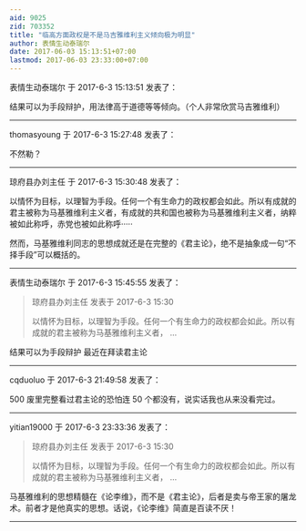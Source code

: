 ```yaml
---
aid: 9025
zid: 703352
title: "临高方面政权是不是马吉雅维利主义倾向极为明显"
author: 表情生动泰瑞尔
date: 2017-06-03 15:13:51+07:00
lastmod: 2017-06-03 23:33:00+07:00
---
```


表情生动泰瑞尔 于 2017-6-3 15:13:51 发表了：

结果可以为手段辩护，用法律高于道德等等倾向。（个人非常欣赏马吉雅维利）

---

thomasyoung 于 2017-6-3 15:27:48 发表了：

不然勒？

---

琼府县办刘主任 于 2017-6-3 15:30:48 发表了：

以情怀为目标，以理智为手段。任何一个有生命力的政权都会如此。所以有成就的君主被称为马基雅维利主义者，有成就的共和国也被称为马基雅维利主义者，纳粹被如此称呼，赤党也被如此称呼·····

然而，马基雅维利同志的思想成就还是在完整的《君主论》，绝不是抽象成一句“不择手段”可以概括的。

---

表情生动泰瑞尔 于 2017-6-3 15:45:55 发表了：

> 琼府县办刘主任 发表于 2017-6-3 15:30
>
> 以情怀为目标，以理智为手段。任何一个有生命力的政权都会如此。所以有成就的君主被称为马基雅维利主义者， ...

结果可以为手段辩护 最近在拜读君主论&nbsp;&nbsp;

---

cqduoluo 于 2017-6-3 21:49:58 发表了：

500 废里完整看过君主论的恐怕连 50 个都没有，说实话我也从来没看完过。

---

yitian19000 于 2017-6-3 23:33:36 发表了：

> 琼府县办刘主任 发表于 2017-6-3 15:30
>
> 以情怀为目标，以理智为手段。任何一个有生命力的政权都会如此。所以有成就的君主被称为马基雅维利主义者， ...

马基雅维利的思想精髓在《论李维》，而不是《君主论》，后者是卖与帝王家的屠龙术。前者才是他真实的思想。话说，《论李维》简直是百读不厌！

---
